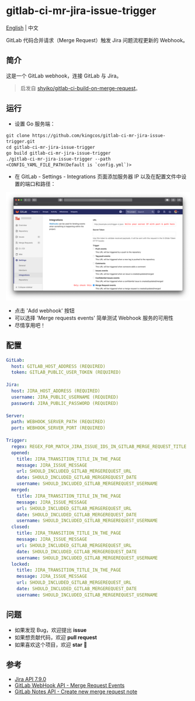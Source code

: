 # gitlab-ci-mr-jira-issue-trigger

[English](README.md) | 中文

GitLab 代码合并请求（Merge Request）触发 Jira 问题流程更新的 Webhook。

## 简介

这是一个 GitLab webhook，连接 GitLab 与 Jira。

> 启发自 [shyiko/gitlab-ci-build-on-merge-request](https://github.com/shyiko/gitlab-ci-build-on-merge-request)。

## 运行

- 设置 Go 服务端：

```shell
git clone https://github.com/kingcos/gitlab-ci-mr-jira-issue-trigger.git
cd gitlab-ci-mr-jira-issue-trigger
go build gitlab-ci-mr-jira-issue-trigger
./gitlab-ci-mr-jira-issue-trigger --path <CONFIG_YAML_FILE_PATH(Default is `config.yml`)>
```

- 在 GitLab - Settings - Integrations 页面添加服务器 IP 以及在配置文件中设置的端口和路径：

![GitLab - Settings - Integrations](GitLab-Settings.png)

- 点击 'Add webhook' 按钮
- 可以选择 'Merge requests events' 简单测试 Webhook 服务的可用性
- 尽情享用吧！

## 配置

```yml
GitLab:
  host: GITLAB_HOST_ADDRESS (REQUIRED)
  token: GITLAB_PUBLIC_USER_TOKEN (REQUIRED)

Jira:
  host: JIRA_HOST_ADDRESS (REQUIRED)
  username: JIRA_PUBLIC_USERNAME (REQUIRED)
  password: JIRA_PUBLIC_PASSWORD (REQUIRED)

Server:
  path: WEBHOOK_SERVER_PATH (REQUIRED)
  port: WEBHOOK_SERVER_PORT (REQUIRED)

Trigger:
  regex: REGEX_FOR_MATCH_JIRA_ISSUE_IDS_IN_GITLAB_MERGE_REQUEST_TITLE
  opened:
    title: JIRA_TRANSITION_TITLE_IN_THE_PAGE
    message: JIRA_ISSUE_MESSAGE
    url: SHOULD_INCLUDED_GITLAB_MERGEREQUEST_URL
    date: SHOULD_INCLUDED_GITLAB_MERGEREQUEST_DATE
    username: SHOULD_INCLUDED_GITLAB_MERGEREQUEST_USERNAME
  merged:
    title: JIRA_TRANSITION_TITLE_IN_THE_PAGE
    message: JIRA_ISSUE_MESSAGE
    url: SHOULD_INCLUDED_GITLAB_MERGEREQUEST_URL
    date: SHOULD_INCLUDED_GITLAB_MERGEREQUEST_DATE
    username: SHOULD_INCLUDED_GITLAB_MERGEREQUEST_USERNAME
  closed:
    title: JIRA_TRANSITION_TITLE_IN_THE_PAGE
    message: JIRA_ISSUE_MESSAGE
    url: SHOULD_INCLUDED_GITLAB_MERGEREQUEST_URL
    date: SHOULD_INCLUDED_GITLAB_MERGEREQUEST_DATE
    username: SHOULD_INCLUDED_GITLAB_MERGEREQUEST_USERNAME
  locked:
    title: JIRA_TRANSITION_TITLE_IN_THE_PAGE
    message: JIRA_ISSUE_MESSAGE
    url: SHOULD_INCLUDED_GITLAB_MERGEREQUEST_URL
    date: SHOULD_INCLUDED_GITLAB_MERGEREQUEST_DATE
    username: SHOULD_INCLUDED_GITLAB_MERGEREQUEST_USERNAME
```

## 问题

- 如果发现 Bug，欢迎提出 **issue**
- 如果想贡献代码，欢迎 **pull request**
- 如果喜欢这个项目，欢迎 **star** 🌟 

## 参考

- [Jira API 7.9.0](https://docs.atlassian.com/software/jira/docs/api/REST/7.9.0)
- [GitLab WebHook API - Merge Request Events](https://docs.gitlab.com/ee/user/project/integrations/webhooks.html#merge-request-events)
- [GitLab Notes API - Create new merge request note](https://docs.gitlab.com/ee/api/notes.html#create-new-merge-request-note)
